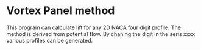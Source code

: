 # Vortex Panel method

This program can calculate lift for any 2D NACA four digit profile. The method is derived from potential flow.
By chaning the digit in the seris xxxx various profiles can be generated. 
